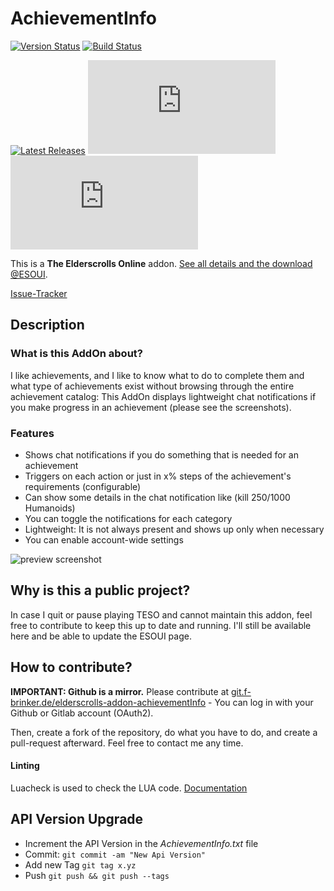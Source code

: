 # AchievementInfo

[![Version Status](https://monitoring.f-brinker.de/api/badge/18/status?style=plastic&upLabel=Up%20to%20date&downLabel=Outdated)](https://monitoring.f-brinker.de/status/eso)
[![Build Status](https://git.f-brinker.de/fbrinker/elderscrolls-addon-achievementInfo/actions/workflows/build.yaml/badge.svg)](https://git.f-brinker.de/fbrinker/elderscrolls-addon-achievementInfo/actions)

[![Latest Releases](https://badgen.net/badge/releases/latest)](https://git.f-brinker.de/fbrinker/elderscrolls-addon-achievementInfo/releases)
[![Downloads](https://badgen.net/https/scripts.f-brinker.de/esoui-stats/badge-total.php?cache=1800)](https://www.esoui.com/downloads/info350-AchievementInfo.html)
[![Favorites](https://badgen.net/https/scripts.f-brinker.de/esoui-stats/badge-fav.php?cache=1800)](https://www.esoui.com/downloads/info350-AchievementInfo.html)

This is a **The Elderscrolls Online** addon. [See all details and the download @ESOUI](http://www.esoui.com/downloads/info350-AchievementInfo.html#info).

[Issue-Tracker](https://git.f-brinker.de/fbrinker/elderscrolls-addon-achievementInfo/issues)

## Description

### What is this AddOn about?

I like achievements, and I like to know what to do to complete them and what type of achievements exist without browsing through the entire achievement catalog: This AddOn displays lightweight chat notifications if you make progress in an achievement (please see the screenshots).

### Features

* Shows chat notifications if you do something that is needed for an achievement
* Triggers on each action or just in x% steps of the achievement's requirements (configurable)
* Can show some details in the chat notification like (kill 250/1000 Humanoids)
* You can toggle the notifications for each category
* Lightweight: It is not always present and shows up only when necessary
* You can enable account-wide settings

![preview screenshot](screenshots/chat-1.jpg)

## Why is this a public project?

In case I quit or pause playing TESO and cannot maintain this addon, feel free to contribute to keep this up to date and running.
I'll still be available here and be able to update the ESOUI page.

## How to contribute?

**IMPORTANT: Github is a mirror.** Please contribute at [git.f-brinker.de/elderscrolls-addon-achievementInfo](https://git.f-brinker.de/fbrinker/elderscrolls-addon-achievementInfo) - You can log in with your Github or Gitlab account (OAuth2).

Then, create a fork of the repository, do what you have to do, and create a pull-request afterward. Feel free to contact me any time.

#### Linting
Luacheck is used to check the LUA code. [Documentation](https://luacheck.readthedocs.io/en/stable/index.html)

## API Version Upgrade
* Increment the API Version in the _AchievementInfo.txt_ file
* Commit: `git commit -am "New Api Version"`
* Add new Tag `git tag x.yz`
* Push `git push && git push --tags`